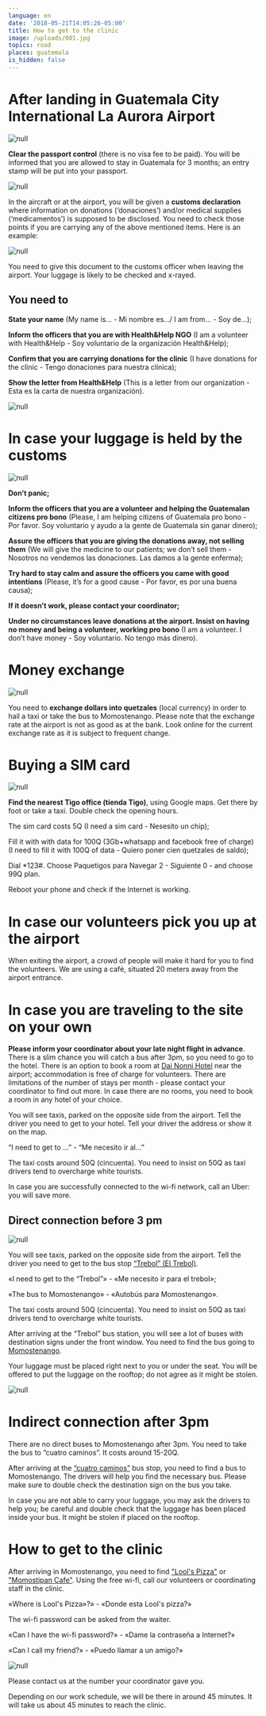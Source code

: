 ```yaml
---
language: en
date: '2018-05-21T14:05:26-05:00'
title: How to get to the clinic
image: /uploads/001.jpg
topics: road
places: guatemala
is_hidden: false
---
```

# After landing in Guatemala City International La Aurora Airport

![null](/uploads/img_6148-1190x712.jpg)

**Clear the passport control** (there is no visa fee to be paid). You will be informed that you are allowed to stay in Guatemala for 3 months; an entry stamp will be put into your passport.

![null](/uploads/0_e9653_f58b8c76_x5l.jpeg)

In the aircraft or at the airport, you will be given a **customs declaration** where information on donations (‘donaciones’) and/or medical supplies (‘medicamentos’) is supposed to be disclosed. You need to check those points if you are carrying any of the above mentioned items. Here is an example:

![null](/uploads/arrival-customs.png)

You need to give this document to the customs officer when leaving the airport. Your luggage is likely to be checked and x-rayed.

## You need to

**State your name** (My name is… - Mi nombre es.../ I am from… - Soy de...);

**Inform the officers that you are with Health&Help NGO** (I am a volunteer with Health&Help - Soy voluntario de la organización Health&Help);

**Confirm that you are carrying donations for the clinic** (I have donations for the clinic - Tengo donaciones para nuestra clínica);

**Show the letter from Health&Help** (This is a letter from our organization - Esta es la carta de nuestra organización).

![null](/uploads/снимок-экрана-2017-12-21-в-12.16.25.png)

# In case your luggage is held by the customs

![null](/uploads/1024x1024.jpg)

**Don’t panic;**

**Inform the officers that you are a volunteer and helping the Guatemalan citizens pro bono** (Please, I am helping citizens of Guatemala pro bono - Por favor. Soy voluntario y ayudo a la gente de Guatemala sin ganar dinero);

**Assure the officers that you are giving the donations away, not selling them** (We will give the medicine to our patients; we don’t sell them - Nosotros no vendemos las donaciones. Las damos a la gente enferma);

**Try hard to stay calm and assure the officers you came with good intentions** (Please, it’s for a good cause - Por favor, es por una buena causa);

**If it doesn’t work, please contact your coordinator;**

**Under no circumstances leave donations at the airport. Insist on having no money and being a volunteer, working pro bono** (I am a volunteer. I don’t have money - Soy voluntario. No tengo más dinero).

# Money exchange

![null](/uploads/mw-ev219_nerd_b_20160901180208_zh-1-.jpg)

You need to **exchange dollars into quetzales** (local currency) in order to hail a taxi or take the bus to Momostenango. Please note that the exchange rate at the airport is not as good as at the bank. Look online for the current exchange rate as it is subject to frequent change.

# Buying a SIM card

![null](/uploads/efv-4072.jpg)

**Find the nearest Tigo office (tienda Tigo)**, using Google maps. Get there by foot or take a taxi. Double check the opening hours.

The sim card costs 5Q (I need a sim card - Nesesito un chip);

Fill it with with data for 100Q (3Gb+whatsapp and facebook free of charge) (I need to fill it with 100Q of data - Quiero poner cien quetzales de saldo);

Dial *123#. Choose Paquetigos para Navegar 2 - Siguiente 0 - and choose 99Q plan.

Reboot your phone and check if the Internet is working.

# In case our volunteers pick you up at the airport

When exiting the airport, a crowd of people will make it hard for you to find the volunteers. We are using a café, situated 20 meters away from the airport entrance.

# In case you are traveling to the site on your own

**Please inform your coordinator about your late night flight in advance**. There is a slim chance you will catch a bus after 3pm, so you need to go to the hotel. There is an option to book a room at [Dai Nonni Hotel](https://goo.gl/maps/Pgm5urVnLHK2) near the airport; accommodation is free of charge for volunteers. There are limitations of the number of stays per month - please contact your coordinator to find out more. In case there are no rooms, you need to book a room in any hotel of your choice.

You will see taxis, parked on the opposite side from the airport. Tell the driver you need to get to your hotel. Tell your driver the address or show it on the map.

“I need to get to ...” - “Me necesito ir al…”

The taxi costs around 50Q (cincuenta). You need to insist on 50Q as taxi drivers tend to overcharge white tourists.

In case you are successfully connected to the wi-fi network, call an Uber: you will save more.

## Direct connection before 3 pm

![null](/uploads/_aws1790.jpg)

You will see taxis, parked on the opposite side from the airport. Tell the driver you need to get to the bus stop [“Trebol” (El Trebol)](https://goo.gl/maps/5vBULU2QsD82).

«I need to get to the “Trebol”» - «Me necesito ir para el trebol»;

«The bus to Momostenango» - «Autobús para Momostenango».

The taxi costs around 50Q (cincuenta). You need to insist on 50Q as taxi drivers tend to overcharge white tourists.

After arriving at the “Trebol” bus station, you will see a lot of buses with destination signs under the front window. You need to find the bus going to[ Momostenango](https://goo.gl/maps/YsmqZCwqgBo).

Your luggage must be placed right next to you or under the seat. You will be offered to put the luggage on the rooftop; do not agree as it might be stolen.

![null](/uploads/dsc02603.jpg)

# Indirect connection after 3pm

There are no direct buses to Momostenango after 3pm. You need to take the bus to “cuatro caminos”. It costs around 15-20Q.

After arriving at the [“cuatro caminos”](https://goo.gl/maps/ZotXzdy8D3m) bus stop, you need to find a bus to Momostenango. The drivers will help you find the necessary bus. Please make sure to double check the destination sign on the bus you take.

In case you are not able to carry your luggage, you may ask the drivers to help you; be careful and double check that the luggage has been placed inside your bus. It might be stolen if placed on the rooftop.

# How to get to the clinic

After arriving in Momostenango, you need to find ["Lool's Pizza"](https://goo.gl/maps/WAYjhpqy2mv)  or ["Momostipan Cafe"](https://goo.gl/maps/KRUMbgcyYq52). Using the free wi-fi, call our volunteers or coordinating staff in the clinic.

«Where is Lool's Pizza»?» - «Donde esta Lool's pizza?»

The wi-fi password can be asked from the waiter.

«Can I have the wi-fi password?» - «Dame la contraseña a Internet?»

«Can I call my friend?» - «Puedo llamar a un amigo?»

![null](/uploads/plo_7413.jpg)

Please contact us at the number your coordinator gave you.

Depending on our work schedule, we will be there in around 45 minutes. It will take us about 45 minutes to reach the clinic.
